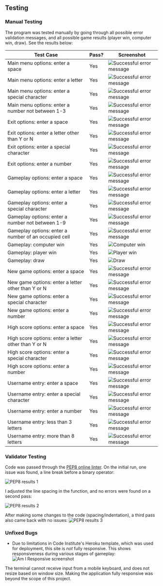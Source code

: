 ## Testing 

### Manual Testing
The program was tested manually by going through all possible error validation messages, and all possible game results (player win, computer win, draw). See the results below:

| Test Case | Pass? | Screenshot |
|-----------|-------|------------|
|Main menu options: enter a space|Yes|![Successful error message](documentation/testing/main_menu_space.png)|
|Main menu options: enter a letter|Yes|![Successful error message](documentation/testing/main_menu_letter.png)|
|Main menu options: enter a special character|Yes|![Successful error message](documentation/testing/main_menu_special_character.png)|
|Main menu options: enter a number not between 1-3|Yes|![Successful error message](documentation/testing/main_menu_number.png)|
|Exit options: enter a space|Yes|![Successful error message](documentation/testing/exit_space.png)|
|Exit options: enter a letter other than Y or N|Yes|![Successful error message](documentation/testing/exit_letter.png)|
|Exit options: enter a special character|Yes|![Successful error message](documentation/testing/exit_special_character.png)|
|Exit options: enter a number|Yes|![Successful error message](documentation/testing/exit_number.png)|
|Gameplay options: enter a space|Yes|![Successful error message](documentation/testing/gameplay_space.png)|
|Gameplay options: enter a letter|Yes|![Successful error message](documentation/testing/gameplay_letter.png)|
|Gameplay options: enter a special character|Yes|![Successful error message](documentation/testing/gameplay_special_character.png)|
|Gameplay options: enter a number not between 1-9|Yes|![Successful error message](documentation/testing/gameplay_number.png)|
|Gameplay options: enter a number of an occupied cell|Yes|![Successful error message](documentation/testing/gameplay_occupied.png)|
|Gameplay: computer win|Yes|![Computer win](documentation/testing/computer_win.png)
|Gameplay: player win|Yes|![Player win](documentation/testing/player_win.png)
|Gameplay: draw|Yes|![Draw](documentation/testing/draw.png)
|New game options: enter a space|Yes|![Successful error message](documentation/testing/new_game_space.png)|
|New game options: enter a letter other than Y or N|Yes|![Successful error message](documentation/testing/new_game_letter.png)|
|New game options: enter a special character|Yes|![Successful error message](documentation/testing/new_game_special_character.png)|
|New game options: enter a number|Yes|![Successful error message](documentation/testing/new_game_number.png)|
|High score options: enter a space|Yes|![Successful error message](documentation/testing/high_score_space.png)|
|High score options: enter a letter other than Y or N|Yes|![Successful error message](documentation/testing/high_score_letter.png)|
|High score options: enter a special character|Yes|![Successful error message](documentation/testing/high_score_special_character.png)|
|High score options: enter a number|Yes|![Successful error message](documentation/testing/high_score_number.png)|
|Username entry: enter a space|Yes|![Successful error message](documentation/testing/username_space.png)|
|Username entry: enter a special character|Yes|![Successful error message](documentation/testing/username_special_character.png)|
|Username entry: enter a number|Yes|![Successful error message](documentation/testing/username_number.png)|
|Username entry: less than 3 letters|Yes|![Successful error message](documentation/testing/username_letter3.png)|
|Username entry: more than 8 letters|Yes|![Successful error message](documentation/testing/username_letter8.png)|


### Validator Testing 
Code was passed through the [PEP8 online linter](http://pep8online.com/). On the initial run, one issue was found, a line break before a binary operator:

![PEP8 results 1](documentation/testing/pep8_result1.png)

I adjusted the line spacing in the function, and no errors were found on a second pass:

![PEP8 results 2](documentation/testing/pep8_result2.png)

After making some changes to the code (spacing/indentation), a third pass also came back with no issues:
![PEP8 results 3](documentation/testing/pep8_result3.png)


### Unfixed Bugs

- Due to limitations in Code Institute's Heroku template, which was used for deployment, this site is *not* fully responsive. This shows responsiveness during various stages of gameplay: 
![Am I Responsive screenshot](documentation/testing/amiresponsive.png)

The terminal cannot receive input from a mobile keyboard, and does not resize based on window size. Making the application fully responsive was beyond the scope of this project.
